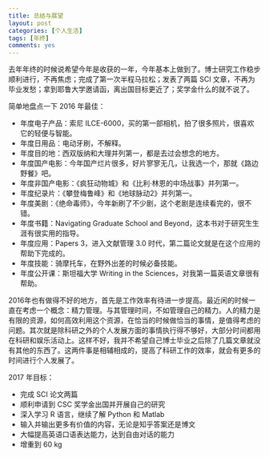 ```yaml
---
title: 总结与展望
layout: post
categories: [个人生活]
tags: [年终]
comments: yes
---
```


去年年终的时候说希望今年是收获的一年，今年基本上做到了。博士研究工作稳步顺利进行，不再焦虑；完成了第一次半程马拉松；发表了两篇 SCI 文章，不再为毕业发愁；拿到耶鲁大学邀请函，离出国目标更近了；奖学金什么的就不说了。

简单地盘点一下 2016 年最佳：

- 年度电子产品：索尼 ILCE-6000，买的第一部相机，拍了很多照片，很喜欢它的轻便与智能。
- 年度日用品：电动牙刷，不解释。
- 年度目的地：西双版纳和大理并列第一，都是去过会想念的地方。
- 年度国产电影：今年国产烂片很多，好片寥寥无几，让我选一个，那就《路边野餐》吧。
- 年度非国产电影：《疯狂动物城》和《比利·林恩的中场战事》并列第一。
- 年度纪录片：《攀登梅鲁峰》和《地球脉动2》并列第一。
- 年度美剧：《绝命毒师》，今年新刷了不少剧，这个老剧是连续看完的，很不错。
- 年度书籍：Navigating Graduate School and Beyond，这本书对于研究生生涯有很实用的指导。
- 年度应用：Papers 3，进入文献管理 3.0 时代，第二篇论文就是在这个应用的帮助下完成的。
- 年度技能：骑摩托车，在野外出差的时候必备技能。
- 年度公开课：斯坦福大学 Writing in the Sciences，对我第一篇英语文章很有帮助。

2016年也有做得不好的地方，首先是工作效率有待进一步提高。最近闲的时候一直在考虑一个概念：精力管理。与其管理时间，不如管理自己的精力。人的精力是有限的资源，如何高效利用这个资源，在恰当的时候做恰当的事情，是值得考虑的问题。其次就是除科研之外的个人发展方面的事情执行得不够好，大部分时间都用在科研和娱乐活动上。这样不好，我并不希望自己博士毕业之后除了几篇文章就没有其他的东西了。这两件事是相辅相成的，提高了科研工作的效率，就会有更多的时间进行个人发展了。

2017 年目标：

- 完成 SCI 论文两篇
- 顺利申请到 CSC 奖学金出国并开展自己的研究
- 深入学习 R 语言，继续了解 Python 和 Matlab
- 输入并输出更多有价值的内容，无论是知乎答案还是博文
- 大幅提高英语口语表达能力，达到自由对话的能力
- 增重到 60 kg